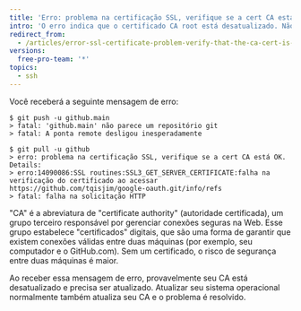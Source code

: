 ```yaml
---
title: 'Erro: problema na certificação SSL, verifique se a cert CA está OK'
intro: 'O erro indica que o certificado CA root está desatualizado. Não será possível fazer push ou pull nos repositórios {% data variables.product.product_name %} se houver necessidade de atualizar o certificado CA root.'
redirect_from:
  - /articles/error-ssl-certificate-problem-verify-that-the-ca-cert-is-ok
versions:
  free-pro-team: '*'
topics:
  - ssh
---
```


Você receberá a seguinte mensagem de erro:

```shell
$ git push -u github.main
> fatal: 'github.main' não parece um repositório git 
> fatal: A ponta remote desligou inesperadamente

$ git pull -u github
> erro: problema na certificação SSL, verifique se a cert CA está OK. Details:
> erro:14090086:SSL routines:SSL3_GET_SERVER_CERTIFICATE:falha na verificação do certificado ao acessar https://github.com/tqisjim/google-oauth.git/info/refs
> fatal: falha na solicitação HTTP
```

"CA" é a abreviatura de "certificate authority" (autoridade certificada), um grupo terceiro responsável por gerenciar conexões seguras na Web. Esse grupo estabelece "certificados" digitais, que são uma forma de garantir que existem conexões válidas entre duas máquinas (por exemplo, seu computador e o GitHub.com). Sem um certificado, o risco de segurança entre duas máquinas é maior.

Ao receber essa mensagem de erro, provavelmente seu CA está desatualizado e precisa ser atualizado. Atualizar seu sistema operacional normalmente também atualiza seu CA e o problema é resolvido.
